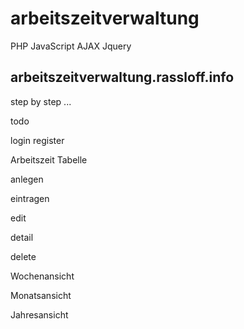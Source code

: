 # arbeitszeitverwaltung
PHP JavaScript AJAX Jquery

## arbeitszeitverwaltung.rassloff.info

step by step ...

todo

login register

Arbeitszeit Tabelle

anlegen

eintragen

edit

detail

delete

Wochenansicht

Monatsansicht

Jahresansicht
